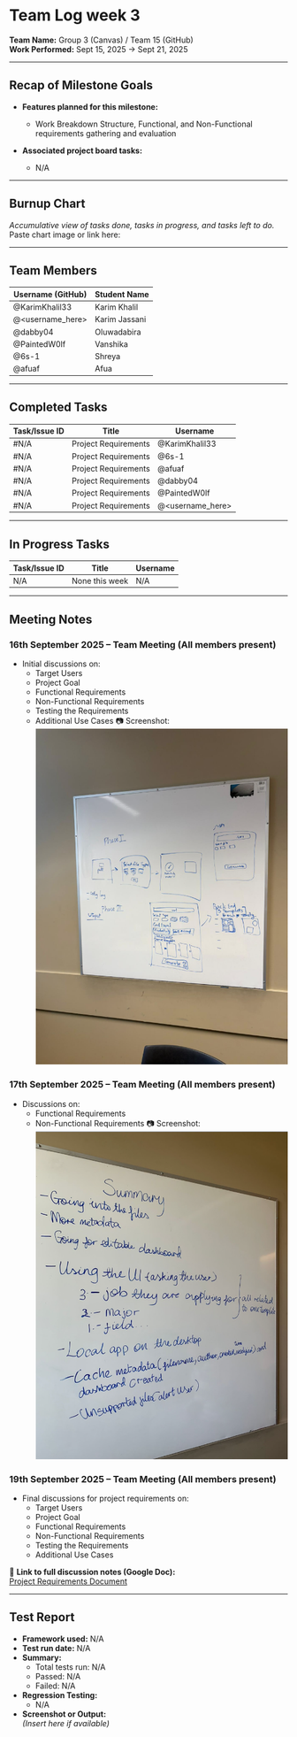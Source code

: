 # Team Log week 3

**Team Name:** Group 3 (Canvas) / Team 15 (GitHub)  
**Work Performed:** Sept 15, 2025 → Sept 21, 2025

---

## Recap of Milestone Goals

- **Features planned for this milestone:**
  - Work Breakdown Structure, Functional, and Non-Functional requirements gathering and evaluation
  
- **Associated project board tasks:**
  - N/A

---

## Burnup Chart

_Accumulative view of tasks done, tasks in progress, and tasks left to do._  
Paste chart image or link here:  

---

## Team Members

| Username (GitHub) | Student Name   |
|-------------------|----------------|
| @KarimKhalil33    | Karim Khalil   |
| @<username_here>  | Karim Jassani  |
| @dabby04   | Oluwadabira    |
| @PaintedW0lf  | Vanshika       |
| @6s-1  | Shreya         |
| @afuaf  | Afua           |

---

## Completed Tasks

| Task/Issue ID | Title                  | Username        |
|---------------|------------------------|-----------------|
| #N/A          | Project Requirements   | @KarimKhalil33  |
| #N/A          | Project Requirements   | @6s-1     |
| #N/A          | Project Requirements   | @afuaf     |
| #N/A          | Project Requirements   | @dabby04     |
| #N/A          | Project Requirements   | @PaintedW0lf     |
| #N/A          | Project Requirements   | @<username_here>     |

---

## In Progress Tasks

| Task/Issue ID | Title            | Username |
|---------------|------------------|----------|
| N/A           | None this week   | N/A      |

---

## Meeting Notes

### 16th September 2025 – Team Meeting (All members present)
- Initial discussions on:
  - Target Users
  - Project Goal
  - Functional Requirements
  - Non-Functional Requirements
  - Testing the Requirements
  - Additional Use Cases
📷 Screenshot:  
![Sept 16 Meeting Screenshot](../../screenshots/sept16.png)

### 17th September 2025 – Team Meeting (All members present)
- Discussions on:
  - Functional Requirements
  - Non-Functional Requirements
📷 Screenshot:  
![Sept 17 Meeting Screenshot](../../screenshots/sept17.png)

### 19th September 2025 – Team Meeting (All members present)
- Final discussions for project requirements on:
  - Target Users
  - Project Goal
  - Functional Requirements
  - Non-Functional Requirements
  - Testing the Requirements
  - Additional Use Cases

📄 **Link to full discussion notes (Google Doc):**  
[Project Requirements Document](https://docs.google.com/document/d/1rZrTRaB4aCsSq-8ItgeyiAddLhKEmk9HRukIjU-_uVQ/edit?tab=t.0#heading=h.7glrk37gh6jj)

---

## Test Report

- **Framework used:** N/A  
- **Test run date:** N/A  
- **Summary:**  
  - Total tests run: N/A  
  - Passed: N/A  
  - Failed: N/A  
- **Regression Testing:**  
  - N/A  
- **Screenshot or Output:**  
  *(Insert here if available)*
